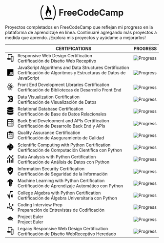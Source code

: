 <div style="display:flex; align-items:center; justify-content:center; flex-wrap: wrap;">
  <img src="resources/freecodecamp-icon.svg" width="50" height="50" style="margin-right: 10px;"/>
  <h1 style="margin: 0;">FreeCodeCamp</h1>
</div>

Proyectos completados en FreeCodeCamp que reflejan mi progreso en la plataforma de aprendizaje en línea. Continuaré agregando más proyectos a medida que aprendo. ¡Explora mis proyectos y ayúdame a mejorarlos!

| | <div align="center">CERTIFICATIONS</div> | <div align="center">PROGRESS</div> |
|:--|:--|:--|
|<div align="center"><img src="resources/01.svg" width="25" height="25"/></div>|<div align="left">Responsive Web Design Certification<br>Certificación de Diseño Web Receptivo</div>| ![Progress](https://progress-bar.dev/100/) |
|<div align="center"><img src="resources/02.svg" width="25" height="25"/></div>|<div align="left">JavaScript Algorithms and Data Structures Certification<br>Certificación de Algoritmos y Estructuras de Datos de JavaScript</div>| ![Progress](https://progress-bar.dev/0/) |       
|<div align="center"><img src="resources/03.svg" width="25" height="25"/></div>|<div align="left">Front End Development Libraries Certification<br>Certificación de Bibliotecas de Desarrollo Front End</div>| ![Progress](https://progress-bar.dev/0/) |              
|<div align="center"><img src="resources/04.svg" width="25" height="25"/></div>|<div align="left">Data Visualization Certification<br>Certificación de Visualización de Datos</div>| ![Progress](https://progress-bar.dev/0/) |                  
|<div align="center"><img src="resources/05.svg" width="25" height="25"/></div>|<div align="left">Relational Database Certification<br>Certificación de Base de Datos Relacionales</div>| ![Progress](https://progress-bar.dev/0/) |              
|<div align="center"><img src="resources/06.svg" width="25" height="25"/></div>|<div align="left">Back End Development and APIs Certification<br>Certificación de Desarrollo Back End y APIs</div>| ![Progress](https://progress-bar.dev/0/) |
|<div align="center"><img src="resources/07.svg" width="25" height="25"/></div>|<div align="left">Quality Assurance Certification<br>Certificación de Aseguramiento de Calidad</div>| ![Progress](https://progress-bar.dev/0/) |
|<div align="center"><img src="resources/08.svg" width="25" height="25"/></div>|<div align="left">Scientific Computing with Python Certification<br>Certificación de Computación Científica con Python</div>| ![Progress](https://progress-bar.dev/0/) |           
|<div align="center"><img src="resources/09.svg" width="25" height="25"/></div>|<div align="left">Data Analysis with Python Certification<br>Certificación de Análisis de Datos con Python</div>| ![Progress](https://progress-bar.dev/0/) | 
|<div align="center"><img src="resources/10.svg" width="25" height="25"/></div>|<div align="left">Information Security Certification<br>Certificación de Seguridad de la Información</div>| ![Progress](https://progress-bar.dev/0/) |
|<div align="center"><img src="resources/11.svg" width="25" height="25"/></div>|<div align="left">Machine Learning with Python Certification<br>Certificación de Aprendizaje Automático con Python</div>| ![Progress](https://progress-bar.dev/0/) |    
|<div align="center"><img src="resources/12.svg" width="25" height="25"/></div>|<div align="left">College Algebra with Python Certification<br>Certificación de Álgebra Universitaria con Python</div>| ![Progress](https://progress-bar.dev/0/) |
|<div align="center"><img src="resources/13.svg" width="25" height="25"/></div>|<div align="left">Coding Interview Prep<br>Preparación de Entrevistas de Codificación</div>| ![Progress](https://progress-bar.dev/0/) |
|<div align="center"><img src="resources/14.svg" width="25" height="25"/></div>|<div align="left">Project Euler<br>Project Euler</div>| ![Progress](https://progress-bar.dev/0/) |    
|<div align="center"><img src="resources/15.svg" width="25" height="25"/></div>|<div align="left">Legacy Responsive Web Design Certification<br>Certificación de Diseño WebReceptivo Heredado</div>| ![Progress](https://progress-bar.dev/0/) |
